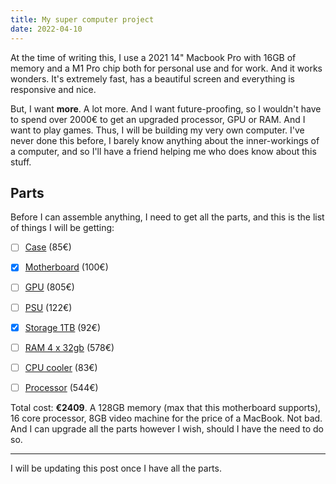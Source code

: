 ```yaml
---
title: My super computer project
date: 2022-04-10
---
```


At the time of writing this, I use a 2021 14" Macbook Pro with 16GB of memory and a M1 Pro chip both for personal use and for work. And it works wonders. It's extremely fast, has a beautiful screen and everything is responsive and nice.

But, I want **more**. A lot more. And I want future-proofing, so I wouldn't have to spend over 2000€ to get an upgraded processor, GPU or RAM. And I want to play games. Thus, I will be building my very own computer. I've never done this before, I barely know anything about the inner-workings of a computer, and so I'll have a friend helping me who does know about this stuff.

## Parts

Before I can assemble anything, I need to get all the parts, and this is the list of things I will be getting:

- [ ] [Case](https://www.amazon.com/gp/product/B08BFJHP26/ref=ox_sc_act_title_2?smid=ATVPDKIKX0DER&psc=1) (85€)

- [x] [Motherboard](https://www.amazon.com/gp/product/B07FW85VFT/ref=ox_sc_act_title_9?smid=ATVPDKIKX0DER&th=1) (100€)

- [ ] [GPU](https://www.amazon.com/gp/product/B09GS84DK9/ref=ox_sc_act_title_3?smid=A2Z0UEWQG9GV6N&psc=1) (805€)

- [ ] [PSU](https://www.amazon.com/gp/product/B079H5WNXN/ref=ox_sc_act_title_4?smid=A3W58OWURERN0R&th=1) (122€)

- [x] [Storage 1TB](https://www.amazon.com/gp/product/B08V83JZH4/ref=ox_sc_act_title_5?smid=ATVPDKIKX0DER&psc=1) (92€)

- [ ] [RAM 4 x 32gb](https://www.amazon.com/CORSAIR-VENGEANCELPX64GB-PC4-28800-C181-35V-Desktop/dp/B07YV9VYYY/) (578€)

- [ ] [CPU cooler](https://www.amazon.com/gp/product/B07BY6F8D9/ref=ox_sc_act_title_7?smid=ATVPDKIKX0DER&psc=1) (83€)

- [ ] [Processor](https://www.amazon.com/AMD-Ryzen-5950X-32-Thread-Processor/dp/B0815Y8J9N/ref=psdc_229189_t2_B08164VTWH) (544€)

Total cost: **€2409**. A 128GB memory (max that this motherboard supports), 16 core processor, 8GB video machine for the price of a MacBook. Not bad. And I can upgrade all the parts however I wish, should I have the need to do so.

---

I will be updating this post once I have all the parts.
